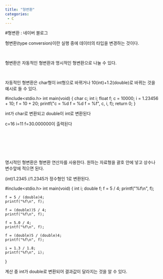 ```yaml
---
title: "형변환"
categories:
 - C
---
```

#형변환 : 네이버 블로그
<div class="wrap_rabbit pcol2 _param(1) _postViewArea221502676647" id="post-view221502676647">
<!-- Rabbit HTML --><div class="se-viewer se-theme-default" lang="ko-KR">
<!-- SE_DOC_HEADER_END -->
<div class="se-main-container">
<div class="se-component se-text se-l-default" id="SE-3a0089fb-72d2-4d68-a92a-5907eeefb7c0">
<div class="se-component-content">
<div class="se-section se-section-text se-l-default">
<div class="se-module se-module-text"><!-- SE-TEXT { --><p class="se-text-paragraph se-text-paragraph-align-" id="SE-58f14872-1387-4cec-9bb7-1c733233f535" style=""><span class="se-fs- se-ff-" id="SE-e7ab35fc-c688-49e2-bb3b-1a7c14799a40" style="">형변환(type conversion)이란 실행 중에 데이터의 타입을 변경하는 것이다.</span></p><!-- } SE-TEXT --><!-- SE-TEXT { --><p class="se-text-paragraph se-text-paragraph-align-" id="SE-484b7c8e-eceb-481c-9c2f-3f11ba984f1a" style=""><span class="se-fs- se-ff-" id="SE-6bc5233c-f0bc-442a-badf-a4d399ad5911" style="">​</span></p><!-- } SE-TEXT --><!-- SE-TEXT { --><p class="se-text-paragraph se-text-paragraph-align-" id="SE-76e6e172-7f65-4e35-b362-ecd379668db7" style=""><span class="se-fs- se-ff-" id="SE-ded0eec8-8c8c-4f76-82ca-5b287dad13a4" style="">형변환은 자동적인 형변환과 명시적인 형변환으로 나눌 수 있다.</span></p><!-- } SE-TEXT --><!-- SE-TEXT { --><p class="se-text-paragraph se-text-paragraph-align-" id="SE-ff23f4f0-4a95-42d7-9c2f-ed4743e4babe" style=""><span class="se-fs- se-ff-" id="SE-b4ba6f87-861f-4300-b266-6fd06d0a38a3" style="">​</span></p><!-- } SE-TEXT --><!-- SE-TEXT { --><p class="se-text-paragraph se-text-paragraph-align-" id="SE-a3e68145-d5fd-4c14-9c60-0074888b7c6b" style=""><span class="se-fs- se-ff-" id="SE-0f7b06f7-9b6c-45a7-bafb-635ae15b8c08" style="">자동적인 형변환은 char형이 int형으로 바뀌거나 10(int)+1.2(double)로 바뀌는 것을 예시로 들 수 있다.</span></p><!-- } SE-TEXT --></div>
</div>
</div>
</div> <div class="se-component se-code se-l-code_black" id="SE-e6f571a4-b6e1-41ea-a158-1316b0cc2f14">
<div class="se-component-content">
<div class="se-section se-section-code se-l-code_black">
<div class="se-module se-module-code se-fs-fs13">
<div class="se-code-source">
<div class="__se_code_view language-javascript">#include&lt;stdio.h&gt;
int main(void) {
	char c; int i; float f;
	c = 10000;
	i = 1.23456 + 10;
	f = 10 + 20;
	printf("c = %d f = %d f = %f", c, i, f);
	return 0;
}</div>
</div>
</div>
</div>
</div>
<script class="__se_module_data" data-module='{"type":"v2_code", "id" : "SE-e6f571a4-b6e1-41ea-a158-1316b0cc2f14"}' type="text/data"></script>
</div> <div class="se-component se-text se-l-default" id="SE-ecd42eed-bd27-416b-adfa-a8d5cc4ed647">
<div class="se-component-content">
<div class="se-section se-section-text se-l-default">
<div class="se-module se-module-text"><!-- SE-TEXT { --><p class="se-text-paragraph se-text-paragraph-align-" id="SE-50b18794-9d7a-47b4-a0f5-5a45350542ea" style=""><span class="se-fs- se-ff-" id="SE-d4d1ed0a-3966-4a06-b81e-b484bb5fd6ed" style="">int가 char로 변환되고 double이 int로 변환된다</span></p><!-- } SE-TEXT --><!-- SE-TEXT { --><p class="se-text-paragraph se-text-paragraph-align-" id="SE-abe15f70-d7ea-4fad-b377-696baaa72c45" style=""><span class="se-fs- se-ff-" id="SE-573b48d7-212c-4e7f-be79-761ec57c2392" style="">c=16 i=11 f=30.000000이 출력된다</span></p><!-- } SE-TEXT --><!-- SE-TEXT { --><p class="se-text-paragraph se-text-paragraph-align-" id="SE-877da80d-61d2-4970-88f7-561001c2f3c3" style=""><span class="se-fs- se-ff-" id="SE-e90668c2-67fb-4d9c-b2b2-ae7a60a37b8e" style="">​</span></p><!-- } SE-TEXT --><!-- SE-TEXT { --><p class="se-text-paragraph se-text-paragraph-align-" id="SE-ab5dc100-d2a7-4249-8caf-cca5d8936339" style=""><span class="se-fs- se-ff-" id="SE-b833291a-8773-4fae-aa1e-40fb848ae007" style="">​</span></p><!-- } SE-TEXT --><!-- SE-TEXT { --><p class="se-text-paragraph se-text-paragraph-align-" id="SE-c94979c9-09a2-44f5-a3e0-286dec6c59fc" style=""><span class="se-fs- se-ff-" id="SE-9ad6a2b0-fa48-404c-ba55-5f5fef86d5ee" style="">​</span></p><!-- } SE-TEXT --><!-- SE-TEXT { --><p class="se-text-paragraph se-text-paragraph-align-" id="SE-6a2ee606-f130-4e59-a232-d1263379c117" style=""><span class="se-fs- se-ff-" id="SE-e47666f7-47bf-4f22-be29-ca9c39687beb" style="">명시적인 형변환은 형변환 연산자를 사용한다. 원하는 자료형을 괄호 안에 넣고 상수나 변수앞에 적으면 된다.</span></p><!-- } SE-TEXT --><!-- SE-TEXT { --><p class="se-text-paragraph se-text-paragraph-align-" id="SE-e39569a3-6f16-443d-be6f-8f2503449181" style=""><span class="se-fs- se-ff-" id="SE-1a3f9388-fbf3-4646-a9fe-fd1e9a6e678e" style="">(int)1.2345 //1.2345가 정수형인 1로 변환된다.</span></p><!-- } SE-TEXT --></div>
</div>
</div>
</div> <div class="se-component se-code se-l-code_black" id="SE-11cd5428-0eb9-40ef-b0f4-1b200c7de420">
<div class="se-component-content">
<div class="se-section se-section-code se-l-code_black">
<div class="se-module se-module-code se-fs-fs13">
<div class="se-code-source">
<div class="__se_code_view language-javascript">#include&lt;stdio.h&gt;
int main(void) {
	int i;
	double f;
	f = 5 / 4;
	printf("%f\n", f);

	f = 5 / (double)4;
	printf("%f\n", f);

	f = (double))5 / 4;
	printf("%f\n", f);

	f = 5.0 / 4;
	printf("%f\n", f);

	f = (double)5 / (double)4;
	printf("%f\n", f);

	i = 1.3 / 1.8;
	printf("%f\n", i);
}</div>
</div>
</div>
</div>
</div>
<script class="__se_module_data" data-module='{"type":"v2_code", "id" : "SE-11cd5428-0eb9-40ef-b0f4-1b200c7de420"}' type="text/data"></script>
</div> <div class="se-component se-text se-l-default" id="SE-0a11cd0d-0f07-4326-9b43-c494d5c5deaf">
<div class="se-component-content">
<div class="se-section se-section-text se-l-default">
<div class="se-module se-module-text"><!-- SE-TEXT { --><p class="se-text-paragraph se-text-paragraph-align-" id="SE-b6935d45-3e6c-4532-9451-b5a360230591" style=""><span class="se-fs- se-ff-" id="SE-5e8e6185-45ed-4f9a-8e06-80b4669b9dac" style="">계산 중 int가 double로 변환되어 결과값이 달라지는 것을 알 수 있다.</span></p><!-- } SE-TEXT --><!-- SE-TEXT { --><p class="se-text-paragraph se-text-paragraph-align-" id="SE-f12bea88-a863-41e2-a257-a475594fef8a" style=""><span class="se-fs- se-ff-" id="SE-cf01c2d6-674d-4c04-b6d0-289f3d55d429" style="">​</span></p><!-- } SE-TEXT --></div>
</div>
</div>
</div> </div>
</div>
</div>